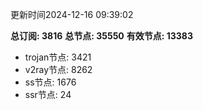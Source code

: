 更新时间2024-12-16 09:39:02

**总订阅: 3816**
**总节点: 35550**
**有效节点: 13383**
- trojan节点: 3421
- v2ray节点: 8262
- ss节点: 1676
- ssr节点: 24
